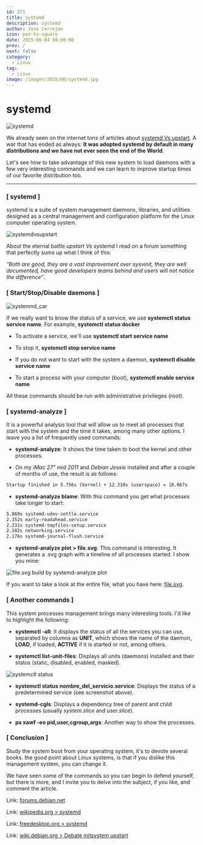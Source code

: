 ```yaml
---
id: 571
title: systemd
description: systemd
author: Jose Cerrejon
icon: pen-to-square
date: 2015-06-04 08:00:00
prev: /
next: false
category:
  - Linux
tag:
  - Linux
image: /images/2015/06/systemd.jpg
---
```


# systemd

![systemd](/images/2015/06/systemd.jpg)

We already seen on the internet tons of articles about [systemd Vs upstart](https://duckduckgo.com/?q=systemd+vs+upstart). A war that has ended as always: **It was adopted systemd by default in many distributions and we have not ever seen the end of the World**.

Let's see how to take advantage of this new system to load daemons with a few very interesting commands and we can learn to improve startup times of our favorite distribution too.

- - -
### [ systemd ]

systemd is a suite of system management daemons, libraries, and utilities designed as a central management and configuration platform for the Linux computer operating system.

![systemdvsupstart](/images/2015/06/systemdVsupstart.jpg)

About the eternal battle *upstart Vs systemd* I read on a forum something that perfectly sums up what I think of this:

*"Both are good, they are a vast improvement over sysvinit, they are well documented, have good developers teams behind and users will not notice the difference"*.

### [ Start/Stop/Disable daemons ]

![systemnd_car](/images/2015/06/systemd_car.png)

If we really want to know the status of a service, we use **systemctl status service name**. For example, **systemctl status docker**

* To activate a service, we'll use **systemctl start service name**

* To stop it, **systemctl stop service name**

* If you do not want to start with the system a daemon, **systemctl disable service name**

* To start a process with your computer (boot), **systemctl enable service name**

All these commands should be run with administrative privileges (*root*).

### [ systemd-analyze ]

It is a powerful analysis tool that will allow us to meet all processes that start with the system and the time it takes, among many other options. I leave you a list of frequently used commands:

* **systemd-analyze**: It shows the time taken to boot the kernel and other processes.

* On my *iMac 27" mid 2011* and *Debian Jessie* installed and after a couple of months of use, the result is as follows:

```bash
Startup finished in 5.756s (kernel) + 12.310s (userspace) = 18.067s
```

* **systemd-analyze blame**: With this command you get what processes take longer to start:

```bash
5.869s systemd-udev-settle.service
2.352s early-readahead.service
2.231s systemd-tmpfiles-setup.service
2.202s networking.service
2.176s systemd-journal-flush.service
```

* **systemd-analyze plot > file.svg**: This command is interesting. It generates a .svg graph with a timeline of all processes started. I show you mine:

![file.svg build by systemd-analyze plot](/images/2015/06/plot_720.png "file.svg build by systemd-analyze plot")

If you want to take a look at the entire file, what you have here: [file.svg](/images/2015/06/file.svg).

### [ Another commands ]

This system processes management brings many interesting tools. I'd like to highlight the following:

* **systemctl -all**: It displays the status of all the services you can use, separated by columns as **UNIT**, which shows the name of the daemon, **LOAD**, if loaded, **ACTIVE** if it is started or not, among others.

* **systemctl list-unit-files**: Displays all units (daemons) installed and their status (static, disabled, enabled, masked).

![systemctl status](/images/2015/06/systemctl_status.png)

* **systemctl status nombre_del_servicio.service**: Displays the status of a predetermined service (see screenshot above).

* **systemd-cgls**: Displays a dependency tree of parent and child processes (usually *system.slice* and *user.slice*).

* **ps xawf -eo pid,user,cgroup,args**: Another way to show the processes.

### [ Conclusion ]

Study the system boot from your operating system, it's to devote several books. the good point about Linux systems, is that if you dislike this management system, you can change it.

We have seen some of the commands so you can begin to defend yourself, but there is more, and I invite you to delve into the subject, if you like, and comment the article.

Link: [forums.debian.net](http://forums.debian.net/viewtopic.php?f=20&t=120157)

Link: [wikipedia.org > systemd](https://en.wikipedia.org/wiki/Systemd)

Link: [freedesktop.org > systemd](http://www.freedesktop.org/wiki/Software/systemd/)

Link: [wiki.debian.org > Debate initsystem upstart](https://wiki.debian.org/Debate/initsystem/upstart)